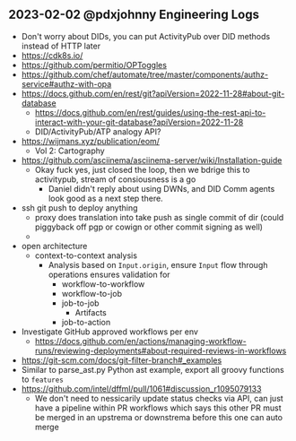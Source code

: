 ## 2023-02-02 @pdxjohnny Engineering Logs

- Don't worry about DIDs, you can put ActivityPub over DID methods instead of HTTP later
- https://cdk8s.io/
- https://github.com/permitio/OPToggles
- https://github.com/chef/automate/tree/master/components/authz-service#authz-with-opa
- https://docs.github.com/en/rest/git?apiVersion=2022-11-28#about-git-database
  - https://docs.github.com/en/rest/guides/using-the-rest-api-to-interact-with-your-git-database?apiVersion=2022-11-28
  - DID/ActivityPub/ATP analogy API?
- https://wijmans.xyz/publication/eom/
  - Vol 2: Cartography
- https://github.com/asciinema/asciinema-server/wiki/Installation-guide
  - Okay fuck yes, just closed the loop, then we bdrige this to activitypub, stream of consiousness is a go
    - Daniel didn't reply about using DWNs, and DID Comm agents look good as a next step there.
- ssh git push to deploy anything
  - proxy does translation into take push as single commit of dir (could piggyback off pgp or cowign or other commit signing as well)
  - 
- open architecture
  - context-to-context analysis
    - Analysis based on `Input.origin`, ensure `Input` flow through operations ensures validation for
      - workflow-to-workflow
      - workflow-to-job
      - job-to-job
        - Artifacts
      - job-to-action
- Investigate GitHub approved workflows per env
  - https://docs.github.com/en/actions/managing-workflow-runs/reviewing-deployments#about-required-reviews-in-workflows
- https://git-scm.com/docs/git-filter-branch#_examples
- Similar to parse_ast.py Python ast example, export all groovy functions to `features`
- https://github.com/intel/dffml/pull/1061#discussion_r1095079133
  - We don't need to nessicarily update status checks via API, can just have a pipeline within PR workflows which says this other PR must be merged in an upstrema or downstrema before this one can auto merge